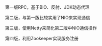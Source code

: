 第一版RPC，基于BIO、反射、JDK动态代理 

第二版，与第一版比较实用了NIO来实现通信 

第三版，使用Netty来简化第二版中NIO通信操作 

第四版，利用Zookeeper实现服务注册
